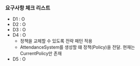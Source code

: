 ### 요구사항 체크 리스트
- D1 : O
- D2 : O
- D3 : O
- D4 : O
  - 정책을 교체할 수 있도록 전략 패턴 적용
  - AttendanceSystem를 생성할 떄 정책(Policy)을 전달. 현재는 CurrentPolicy만 존재
- D5 : O
